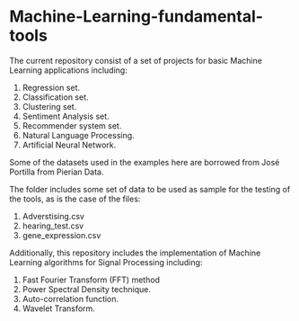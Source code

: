 # Machine-Learning-fundamental-tools

The current repository consist of a set of projects for basic Machine Learning applications including:

 1) Regression set.
 2) Classification set.
 3) Clustering set.
 4) Sentiment Analysis set.
 5) Recommender system set.
 6) Natural Language Processing.
 7) Artificial Neural Network.

Some of the datasets used in the examples here are borrowed from José Portilla from Pierian Data. 

The folder includes some set of data to be used as sample for the testing of the tools, as is the case of the files:

 1) Adverstising.csv
 2) hearing_test.csv
 3) gene_expression.csv

Additionally, this repository includes the implementation of Machine Learning algorithms for Signal Processing including:
 
 1) Fast Fourier Transform (FFT) method
 2) Power Spectral Density technique.
 3) Auto-correlation function.
 4) Wavelet Transform.

